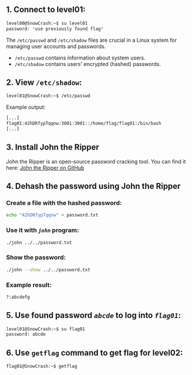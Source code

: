## 1. Connect to level01:

```bash
level00@SnowCrash:~$ su level01
password: *use previously found flag*
```

The `/etc/passwd` and `/etc/shadow` files are crucial in a Linux system for managing user accounts and passwords.

- `/etc/passwd` contains information about system users.
- `/etc/shadow` contains users' encrypted (hashed) passwords.

## 2. View `/etc/shadow`:

```bash
level01@SnowCrash:~$ /etc/passwd
```

Example output:

```bash
[...]
flag01:42hDRfypTqqnw:3001:3001::/home/flag/flag01:/bin/bash
[...]
```

## 3. Install John the Ripper

John the Ripper is an open-source password cracking tool. You can find it here: [John the Ripper on GitHub](https://github.com/openwall/john)

## 4. Dehash the password using John the Ripper

### Create a file with the hashed password:
```bash
echo "42hDRfypTqqnw" > password.txt
```

### Use it with *`john`* program:
```bash
./john ../../password.txt
```

### Show the password:
```bash
./john --show ../../password.txt
```

### Example result:
```bash
?:abcdefg
```

## 5. Use found password *`abcde`* to log into *`flag01`*:

```bash
level01@SnowCrash:~$ su flag01
password: abcde
```

## 6. Use `getflag` command to get flag for level02:

```bash
flag01@SnowCrash:~$ getflag
```